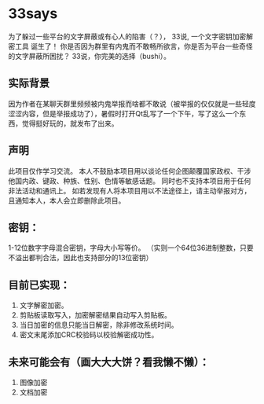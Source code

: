 # 33says
为了躲过一些平台的文字屏蔽或有心人的陷害（？），
33说, 一个文字密钥加密解密工具 诞生了！
你是否因为群里有内鬼而不敢畅所欲言，你是否为平台一些奇怪的文字屏蔽所困扰？
33说，你完美的选择（bushi）。

## 实际背景
因为作者在某聊天群里频频被内鬼举报而啥都不敢说（被举报的仅仅就是一些轻度涩涩内容，但是举报成功了），暑假时打开Qt乱写了一个下午，写了这么一个东西，觉得挺好玩的，就发布了出来。

## 声明
此项目仅作学习交流。
本人不鼓励本项目用以谈论任何企图颠覆国家政权、干涉他国内政、键政、种族、性别、色情等敏感话题。
同时也不支持本项目用于任何非法活动和通讯上。
如若发现有人将本项目用以不法途径上，请主动举报对方，且通知本人，本人会立即删除此项目。

## 密钥：
1-12位数字字母混合密钥，字母大小写等价。
（实则一个64位36进制整数，只要不溢出都判合法，因此也支持部分的13位密钥）

## 目前已实现：
1) 文字解密加密。
2) 剪贴板读取写入，加密解密结果自动写入剪贴板。
2) 当日加密的信息只能当日解密，除非修改系统时间。
3) 密文末尾添加CRC校验码以校验解密成功性。

## 未来可能会有（画大大大饼？看我懒不懒）：
1) 图像加密
2) 文档加密
